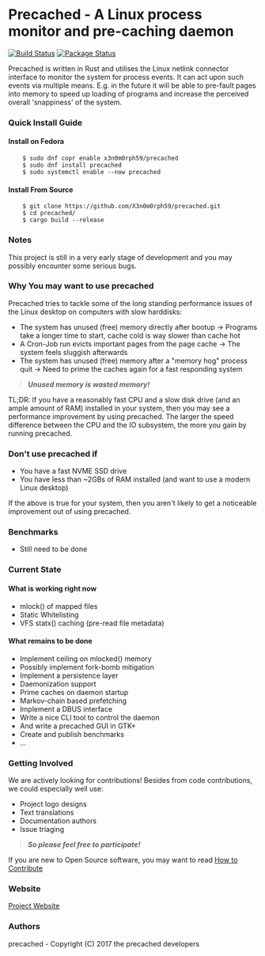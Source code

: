 # Precached - A Linux process monitor and pre-caching daemon
[![Build Status](https://travis-ci.org/X3n0m0rph59/precached.svg?branch=master)](https://travis-ci.org/X3n0m0rph59/precached) [![Package Status](https://copr.fedorainfracloud.org/coprs/x3n0m0rph59/precached/package/precached/status_image/last_build.png)](https://copr.fedorainfracloud.org/coprs/x3n0m0rph59/precached/package/precached/)

Precached is written in Rust and utilises the Linux netlink connector interface
to monitor the system for process events. It can act upon such events via
multiple means. E.g. in the future it will be able to pre-fault pages into
memory to speed up loading of programs and increase the perceived overall
'snappiness' of the system.

### Quick Install Guide

#### Install on Fedora

```
    $ sudo dnf copr enable x3n0m0rph59/precached
    $ sudo dnf install precached
    $ sudo systemctl enable --now precached
```

#### Install From Source

```
    $ git clone https://github.com/X3n0m0rph59/precached.git  
    $ cd precached/
    $ cargo build --release
```

### Notes

This project is still in a very early stage of development and you may
possibly encounter some serious bugs.

### Why You may want to use precached

Precached tries to tackle some of the long standing performance issues
of the Linux desktop on computers with slow harddisks:

* The system has unused (free) memory directly after bootup
  -> Programs take a longer time to start, cache cold is way slower than cache hot
* A Cron-Job run evicts important pages from the page cache
  -> The system feels sluggish afterwards
* The system has unused (free) memory after a "memory hog" process quit
  -> Need to prime the caches again for a fast responding system

>***Unused memory is wasted memory!***

TL;DR: If you have a reasonably fast CPU and a slow disk drive (and an ample
amount of RAM) installed in your system, then you may see a performance
improvement by using precached. The larger the speed difference between the
CPU and the IO subsystem, the more you gain by running precached.

### Don't use precached if

* You have a fast NVME SSD drive
* You have less than ~2GBs of RAM installed (and want to use a modern Linux desktop)

If the above is true for your system, then you aren't likely to get a noticeable
improvement out of using precached.

### Benchmarks

* Still need to be done

### Current State

#### What is working right now

* mlock() of mapped files
* Static Whitelisting
* VFS statx() caching (pre-read file metadata)

#### What remains to be done

* Implement ceiling on mlocked() memory
* Possibly implement fork-bomb mitigation
* Implement a persistence layer
* Daemonization support
* Prime caches on daemon startup
* Markov-chain based prefetching
* Implement a DBUS interface
* Write a nice CLI tool to control the daemon
* And write a precached GUI in GTK+
* Create and publish benchmarks
* ...

### Getting Involved

We are actively looking for contributions! Besides from code contributions,
we could especially well use:
* Project logo designs
* Text translations
* Documentation authors
* Issue triaging

>***So please feel free to participate!***

If you are new to Open Source software, you may want to read
[How to Contribute](https://opensource.guide/how-to-contribute/)

### Website

[Project Website](https://x3n0m0rph59.github.io/precached/)

### Authors

precached - Copyright (C) 2017 the precached developers
